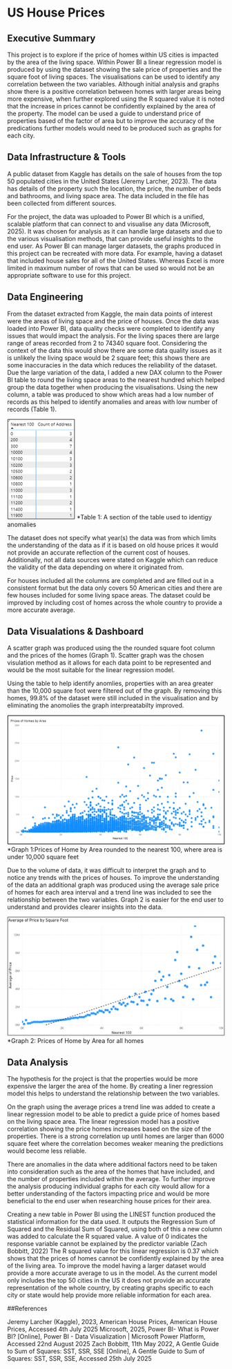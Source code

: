 # US House Prices

## Executive Summary
This project is to explore if the price of homes within US cities is impacted by the area of the living space. Within Power BI a linear regression model is produced by using the dataset showing the sale price of properties and the square foot of living spaces. The visualisations can be used to identify any correlation between the two variables. Although initial analysis and graphs show there is a positive correlation between homes with larger areas being more expensive, when further explored using the R squared value it is noted that the increase in prices cannot be confidently explained by the area of the property.  The model can be used a guide to understand price of properties based of the factor of area but to improve the accuracy of the predications further models would need to be produced such as graphs for each city. 


## Data Infrastructure & Tools
A public dataset from Kaggle has details on the sale of houses from the top 50 populated cities in the United States (Jeremy Larcher, 2023). The data has details of the property such the location, the price, the number of beds and bathrooms, and living space area. The data included in the file has been collected from different sources. 

For the project, the data was uploaded to Power BI which is a unified, scalable platform that can connect to and visualise any data (Microsoft, 2025). It was chosen for analysis as it can handle large datasets and due to the various visualisation methods, that can provide useful insights to the end user. As Power BI can manage larger datasets, the graphs produced in this project can be recreated with more data. For example, having a dataset that included house sales for all of the United States. Whereas Excel is more limited in maximum number of rows that can be used so would not be an appropriate software to use for this project.  


## Data Engineering
From the dataset extracted from Kaggle, the main data points of interest were the areas of living space and the price of houses. Once the data was loaded into Power BI, data quality checks were completed to identify any issues that would impact the analysis. For the living spaces there are large range of areas recorded from 2 to 74340 square foot. Considering the context of the data this would show there are some data quality issues as it is unlikely the living space would be 2 square feet; this shows there are some inaccuracies in the data which reduces the reliability of the dataset. Due the large variation of the data, I added a new DAX column to the Power BI table to round the living space areas to the nearest hundred which helped group the data together when producing the visualisations. Using the new column, a table was produced to show which areas had a low number of records as this helped to identify anomalies and areas with low number of records (Table 1).

![alt text](files/Table1.png)
*Table 1: A section of the table used to identigy anomalies

The dataset does not specify what year(s) the data was from which limits the understanding of the data as if it is based on old house prices it would not provide an accurate reflection of the current cost of houses. Additionally, not all data sources were stated on Kaggle which can reduce the validity of the data depending on where it originated from.

For houses included all the columns are completed and are filled out in a consistent format but the data only covers 50 American cities and there are few houses included for some living space areas. The dataset could be improved by including cost of homes across the whole country to provide a more accurate average. 


## Data Visualations & Dashboard
A scatter graph was produced using the the rounded square foot column and the prices of the homes (Graph 1). Scatter graph was the chosen visulation method as it allows for each data point to be represented and would be the most suitable for the linear regression model. 

Using the table to help identify anomlies, properties with an area greater than the 10,000 square foot were filtered out of the graph. By removing this homes, 99.8% of the dataset were still included in the visualisation and by eliminating the anomolies the graph interpreatabilty improved. 

![alt text](files/graph1.png)
*Graph 1:Prices of Home by Area rounded to the nearest 100, where area is under 10,000 square feet

Due to the volume of data, it was difficult to interpret the graph and to notice any trends with the prices of houses. To improve the understanding of the data an additional graph was produced using the average sale price of homes for each area interval and a trend line was included to see the relationship between the two variables.  Graph 2 is easier for the end user to understand and provides clearer insights into the data.

![alt text](files/graph3.png)
*Graph 2: Prices of Home by Area for all homes

## Data Analysis
The hypothesis for the project is that the properties would be more expensive the larger the area of the home. By creating a liner regression model this helps to understand the relationship between the two variables.

On the graph using the average prices a trend line was added to create a linear regression model to be able to predict a guide price of homes based on the living space area. The linear regression model has a positive correlation showing the price homes increases based on the size of the properties. There is a strong correlation up until homes are larger than 6000 square feet where the correlation becomes weaker meaning the predictions would become less reliable.

There are anomalies in the data where additional factors need to be taken into consideration such as the area of the homes that have included, and the number of properties included within the average. To further improve the analysis producing individual graphs for each city would allow for a better understanding of the factors impacting price and would be more beneficial to the end user when researching house prices for their area.

Creating a new table in Power BI using the LINEST function produced the statistical information for the data used. It outputs the Regression Sum of Squared and the Residual Sum of Squared, using both of this a new column was added to calculate the R squared value. A value of 0 indicates the response variable cannot be explained by the predictor variable (Zach Bobbitt, 2022) The R squared value for this linear regression is 0.37 which shows that the prices of homes cannot be confidently explained by the area of the living area. To improve the model having a larger dataset would provide a more accurate average to us in the model. As the current model only includes the top 50 cities in the US it does not provide an accurate representation of the whole country, by creating graphs specific to each city or state would help provide more reliable information for each area.


##References

Jeremy Larcher (Kaggle), 2023, American House Prices, American House Prices, Accessed 4th July 2025
Microsoft, 2025, Power BI- What is Power BI? [Online], Power BI - Data Visualization | Microsoft Power Platform,  Accessed 22nd August 2025
Zach Bobbitt, 11th May 2022, A Gentle Guide to Sum of Squares: SST, SSR, SSE [Online], A Gentle Guide to Sum of Squares: SST, SSR, SSE, Accessed 25th July 2025
